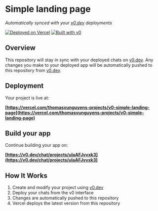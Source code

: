 # Simple landing page

*Automatically synced with your [v0.dev](https://v0.dev) deployments*

[![Deployed on Vercel](https://img.shields.io/badge/Deployed%20on-Vercel-black?style=for-the-badge&logo=vercel)](https://vercel.com/thomasvunguyens-projects/v0-simple-landing-page)
[![Built with v0](https://img.shields.io/badge/Built%20with-v0.dev-black?style=for-the-badge)](https://v0.dev/chat/projects/uIaAFJvvxk3)

## Overview

This repository will stay in sync with your deployed chats on [v0.dev](https://v0.dev).
Any changes you make to your deployed app will be automatically pushed to this repository from [v0.dev](https://v0.dev).

## Deployment

Your project is live at:

**[https://vercel.com/thomasvunguyens-projects/v0-simple-landing-page](https://vercel.com/thomasvunguyens-projects/v0-simple-landing-page)**

## Build your app

Continue building your app on:

**[https://v0.dev/chat/projects/uIaAFJvvxk3](https://v0.dev/chat/projects/uIaAFJvvxk3)**

## How It Works

1. Create and modify your project using [v0.dev](https://v0.dev)
2. Deploy your chats from the v0 interface
3. Changes are automatically pushed to this repository
4. Vercel deploys the latest version from this repository